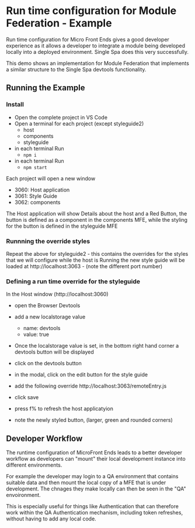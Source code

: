 # Run time configuration for Module Federation - Example

Run time configuration for Micro Front Ends gives a good developer experience as it allows a developer to integrate a module being developed locally into a deployed environment. Single Spa does this very successfully.

This demo shows an implementation for Module Federation that implements a similar structure to the Single Spa devtools functionality.

## Running the Example

### Install

- Open the complete project in VS Code
- Open a terminal for each project (except styleguide2)
    - host
    - components
    - styleguide
- in each terminal Run
    - ```npm i```
- in each terminal Run
    - ```npm start```

Each project will open a new window
- 3060: Host application
- 3061: Style Guide
- 3062: components

The Host application will show Details about the host and a Red Button, the button is defined as a component in the components MFE, while the styling for the button is defined in the styleguide MFE


### Runnning the override styles

Repeat the above for styleguide2 - this contains the overrides for the styles that we will configure while the host is Running
the new style guide will be loaded at http://localhost:3063 - (note the different port number)

### Defining a run time override for the styleguide

In the Host window (http://localhost:3060)
- open the Browser Devtools
- add a new localstorage value
    - name: devtools
    - value: true
- Once the localstorage value is set, in the bottom right hand corner a devtools button will be displayed
- click on the devtools button
- in the modal, click on the edit button for the style guide
- add the following override http://localhost:3063/remoteEntry.js
- click save

- press f% to refresh the host applicatyion
- note the newly styled button, (larger, green and rounded corners)

## Developer Workflow

The runtime configuration of MicroFront Ends leads to a better developer workflow as developers can "mount" their local development instance into different environments.

For example the developer may login to a QA environment that contains suitable data and then mount the local copy of a MFE that is under development. The chnages they make locally can then be seen in the "QA" envoironment.

This is especially useful for things like Authentication that can therefore work within the QA Authentication mechanism, including token refreshes, without having to add any local code.